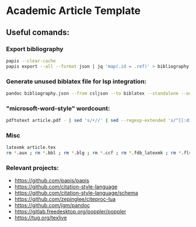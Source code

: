 # Academic Article Template

## Useful comands:

### Export bibliography
```bash
papis --clear-cache
papis export --all --format json | jq 'map(.id = .ref)' > bibliography.json
```
### Generate unused biblatex file for lsp integration:
```bash
pandoc bibliography.json --from csljson --to biblatex --standalone --output bibliography.bib --verbose
```

### "microsoft-word-style" wordcount:
```bash
pdftotext article.pdf - | sed 's/•//' | sed --regexp-extended 's/^[[:digit:]]+[[:space:]]*$//' | wc -w
```

### Misc
```bash
latexmk article.tex
rm *.aux ; rm *.bbl ; rm *.blg ; rm *.ccf ; rm *.fdb_latexmk ; rm *.fls ; rm *.log ; rm *.out ; rm *.synctex.gz
```

### Relevant projects:
- https://github.com/papis/papis
- https://github.com/citation-style-language
- https://github.com/citation-style-language/schema
- https://github.com/zepinglee/citeproc-lua
- https://github.com/jgm/pandoc
- https://gitlab.freedesktop.org/poppler/poppler
- https://tug.org/texlive
